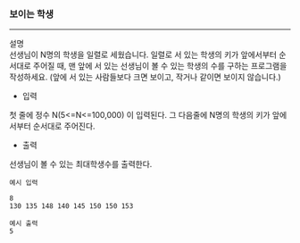 ### 보이는 학생

---
설명 <br>
선생님이 N명의 학생을 일렬로 세웠습니다. 일렬로 서 있는 학생의 키가 앞에서부터 순서대로 주어질 때,
맨 앞에 서 있는 선생님이 볼 수 있는 학생의 수를 구하는 프로그램을 작성하세요.
(앞에 서 있는 사람들보다 크면 보이고, 작거나 같이면 보이지 않습니다.)

- 입력

첫 줄에 정수 N(5<=N<=100,000) 이 입력된다. 그 다음줄에 N명의 학생의 키가 앞에서부터 순서대로 주어진다.

- 출력

선생님이 볼 수 있는 최대학생수를 출력한다.

```
예시 입력

8
130 135 148 140 145 150 150 153
```

```
예시 출력
5

```